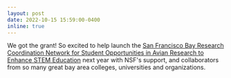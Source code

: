 ```yaml
---
layout: post
date: 2022-10-15 15:59:00-0400
inline: true
---
```


We got the grant! So excited to help launch the <a rel="noreferrer noopener" aria-label=" (opens in a new tab)" href="https://www.soarnetwork.org/" target="_blank">San Francisco Bay Research Coordination Network for Student Opportunities in Avian Research to Enhance STEM Education</a> next year with NSF's support, and collaborators from so many great bay area colleges, universities and organizations.

